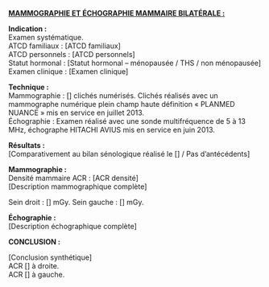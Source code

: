 **<u>MAMMOGRAPHIE ET ÉCHOGRAPHIE MAMMAIRE BILATÉRALE :</u>**

**Indication :**  
Examen systématique.  
ATCD familiaux : \[ATCD familiaux\]  
ATCD personnels : \[ATCD personnels\]  
Statut hormonal : \[Statut hormonal – ménopausée / THS / non ménopausée\]  
Examen clinique : \[Examen clinique\]

**Technique :**  
Mammographie : \[\] clichés numérisés. Clichés réalisés avec un mammographe numérique plein champ haute définition « PLANMED NUANCE » mis en service en juillet 2013.  
Échographie : Examen réalisé avec une sonde multifréquence de 5 à 13 MHz, échographe HITACHI AVIUS mis en service en juin 2013.

**Résultats :**  
\[Comparativement au bilan sénologique réalisé le \[\] / Pas d’antécédents\]

**Mammographie :**  
Densité mammaire ACR : \[ACR densité\]  
\[Description mammographique complète\]

Sein droit : \[\] mGy. Sein gauche : \[\] mGy.

**Échographie :**  
\[Description échographique complète\]

**CONCLUSION :**

\[Conclusion synthétique\]  
ACR \[\] à droite.  
ACR \[\] à gauche.
